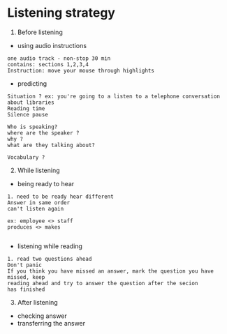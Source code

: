 # Listening strategy

1. Before listening

* using audio instructions
```
one audio track - non-stop 30 min
contains: sections 1,2,3,4
Instruction: move your mouse through highlights
```

* predicting
```
Situation ? ex: you're going to a listen to a telephone conversation about libraries
Reading time
Silence pause

Who is speaking?
where are the speaker ?
why ?
what are they talking about?

Vocabulary ?

```
2. While listening

* being ready to hear
```
1. need to be ready hear different
Answer in same order
can't listen again

ex: employee <> staff
produces <> makes


```
* listening while reading
```
1. read two questions ahead
Don't panic
If you think you have missed an answer, mark the question you have missed, keep
reading ahead and try to answer the question after the secion
has finished 
```
3. After listening

* checking answer
* transferring the answer
